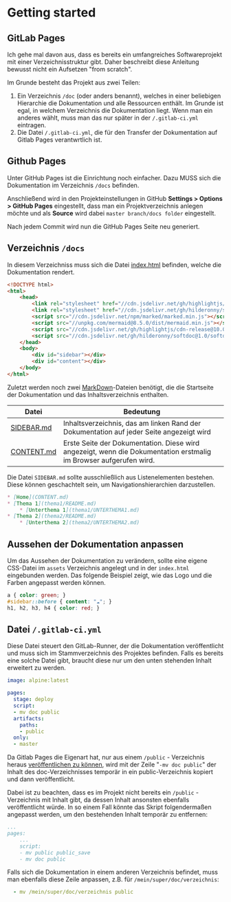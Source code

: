# Getting started

## GitLab Pages

Ich gehe mal davon aus, dass es bereits ein umfangreiches Softwareprojekt mit einer Verzeichnisstruktur gibt. Daher beschreibt diese Anleitung bewusst nicht ein Aufsetzen "from scratch".

Im Grunde besteht das Projekt aus zwei Teilen:

1. Ein Verzeichnis `/doc` (oder anders benannt), welches in einer beliebigen Hierarchie die Dokumentation und alle Ressourcen enthält. Im Grunde ist egal, in welchem Verzeichnis die Dokumentation liegt. Wenn man ein anderes wählt, muss man das nur später in der `/.gitlab-ci.yml` eintragen.
2. Die Datei `/.gitlab-ci.yml`, die für den Transfer der Dokumentation auf Gitlab Pages verantwrtlich ist.

## Github Pages

Unter GitHub Pages ist die Einrichtung noch einfacher. Dazu MUSS sich die Dokumentation im Verzeichnis `/docs` befinden.

Anschließend wird in den Projekteinstellungen in GitHub **Settings > Options > GitHub Pages** eingestellt, dass man ein Projektverzeichnis anlegen möchte und als **Source** wird dabei `master branch/docs folder` eingestellt.

Nach jedem Commit wird nun die GitHub Pages Seite neu generiert.

## Verzeichnis `/docs`

In diesem Verzeichniss muss sich die Datei [index.html](index.html) befinden, welche die Dokumentation rendert.

```html
<!DOCTYPE html>
<html>
    <head>
        <link rel="stylesheet" href="//cdn.jsdelivr.net/gh/highlightjs/cdn-release@10.0.0/build/styles/solarized-light.min.css">
        <link rel="stylesheet" href="//cdn.jsdelivr.net/gh/hilderonny/softdoc@1.0/softdoc.css">
        <script src="//cdn.jsdelivr.net/npm/marked/marked.min.js"></script>
        <script src="//unpkg.com/mermaid@8.5.0/dist/mermaid.min.js"></script>
        <script src="//cdn.jsdelivr.net/gh/highlightjs/cdn-release@10.0.0/build/highlight.min.js"></script>
        <script src="//cdn.jsdelivr.net/gh/hilderonny/softdoc@1.0/softdoc.min.js"></script>
    </head>
    <body>
        <div id="sidebar"></div>
        <div id="content"></div>
    </body>
</html>
```

Zuletzt werden noch zwei [MarkDown](https://de.wikipedia.org/wiki/Markdown)-Dateien benötigt, die die Startseite der Dokumentation und das Inhaltsverzeichnis enthalten.

|Datei|Bedeutung|
|---|---|
|[SIDEBAR.md](SIDEBAR.md)|Inhaltsverzeichnis, das am linken Rand der Dokumentation auf jeder Seite angezeigt wird|
|[CONTENT.md](CONTENT.md)|Erste Seite der Dokumentation. Diese wird angezeigt, wenn die Dokumentation erstmalig im Browser aufgerufen wird.|

Die Datei `SIDEBAR.md` sollte ausschließlich aus Listenelementen bestehen. Diese können geschachtelt sein, um Navigationshierarchien darzustellen.

```md
* [Home](CONTENT.md)
* [Thema 1](thema1/README.md)
    * [Unterthema 1](thema1/UNTERTHEMA1.md)
* [Thema 2](thema2/README.md)
    * [Unterthema 2](thema2/UNTERTHEMA2.md)
```

## Aussehen der Dokumentation anpassen

Um das Aussehen der Dokumentation zu verändern, sollte eine eigene CSS-Datei im `assets` Verzeichnis angelegt und in der `index.html` eingebunden werden. Das folgende Beispiel zeigt, wie das Logo und die Farben angepasst werden können.

```css
a { color: green; }
#sidebar::before { content: "☁"; }
h1, h2, h3, h4 { color: red; }
```

## Datei `/.gitlab-ci.yml`

Diese Datei steuert den GitLab-Runner, der die Dokumentation veröffentlicht und muss sich im Stammverzeichnis des Projektes befinden. Falls es bereits eine solche Datei gibt, braucht diese nur um den unten stehenden Inhalt erweitert zu werden.

```yml
image: alpine:latest

pages:
  stage: deploy
  script:
  - mv doc public
  artifacts:
    paths:
    - public
  only:
  - master
```

Da Gitlab Pages die Eigenart hat, nur aus einem `/public` - Verzeichnis heraus [veröffentlichen zu können](https://gitlab.com/gitlab-org/gitlab-pages/-/issues/84#note_43194091), wird mit der Zeile "`-mv doc public`" der Inhalt des doc-Verzeichnisses temporär in ein public-Verzeichnis kopiert und dann veröffentlicht.

Dabei ist zu beachten, dass es im Projekt nicht bereits ein `/public` - Verzeichnis mit Inhalt gibt, da dessen Inhalt ansonsten ebenfalls veröffentlicht würde. In so einem Fall könnte das Skript folgendermaßen angepasst werden, um den bestehenden Inhalt temporär zu entfernen:

```yml
...
pages:
    ...
    script:
    - mv public public_save
    - mv doc public
```

Falls sich die Dokumentation in einem anderen Verzeichnis befindet, muss man ebenfalls diese Zeile anpassen, z.B. für `/mein/super/doc/verzeichnis`:

```yml
  - mv /mein/super/doc/verzeichnis public
```
